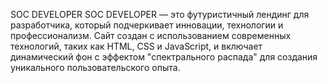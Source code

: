SOC DEVELOPER
SOC DEVELOPER — это футуристичный лендинг для разработчика, который подчеркивает инновации, технологии и профессионализм. Сайт создан с использованием современных технологий, таких как HTML, CSS и JavaScript, и включает динамический фон с эффектом "спектрального распада" для создания уникального пользовательского опыта.
